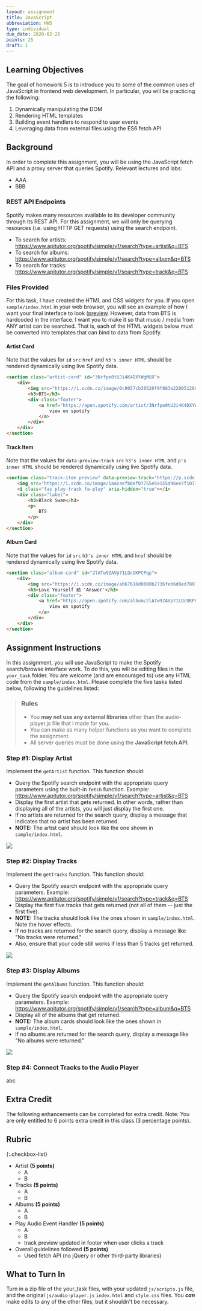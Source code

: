 ```yaml
---
layout: assignment
title: JavaScript
abbreviation: HW5
type: individual
due_date: 2020-02-25
points: 25
draft: 1
---
```


<style>
    img {
        max-width: 700px;
        max-height: 300px;
    }
</style>


## Learning Objectives
The goal of homework 5 is to introduce you to some of the common uses of JavaScript in frontend web development. In particular, you will be practicing the following:
1. Dynamically manipulating the DOM
2. Rendering HTML templates
3. Building event handlers to respond to user events
4. Leveraging data from external files using the ES6 fetch API

## Background
In order to complete this assignment, you will be using the JavaScript fetch API and a proxy server that queries Spotify. Relevant lectures and labs:
* AAA
* BBB

### REST API Endpoints
Spotify makes many resources available to its developer community through its REST API. For this assignment, we will only be querying resources (i.e. using HTTP GET requests) using the search endpoint.

* To search for artists:<br><a target="_blank" href="https://www.apitutor.org/spotify/simple/v1/search?type=artist&q=BTS">https://www.apitutor.org/spotify/simple/v1/search?type=artist&q=BTS</a>
* To search for albums:<br><a target="_blank" href="https://www.apitutor.org/spotify/simple/v1/search?type=album&q=BTS">https://www.apitutor.org/spotify/simple/v1/search?type=album&q=BTS</a>
* To search for tracks:<br><a target="_blank" href="https://www.apitutor.org/spotify/simple/v1/search?type=track&q=BTS">https://www.apitutor.org/spotify/simple/v1/search?type=track&q=BTS</a>


### Files Provided
For this task, I have created the HTML and CSS widgets for you. If you open `sample/index.html` in your web browser, you will see an example of how I want your final interface to look (<a href="" target="_blank">preview</a>. However, data from BTS is hardcoded in the interface. I want you to make it so that music / media from ANY artist can be searched. That is, each of the HTML widgets below must be converted into templates that can bind to data from Spotify.

#### Artist Card
Note that the values for `id` `src` `href` and `h3's inner HTML` should be rendered dynamically using live Spotify data.

```html
<section class="artist-card" id="3Nrfpe0tUJi4K4DXYWgMUX">
    <div>
        <img src="https://i.scdn.co/image/0c9057cb30520f9f883a220051260fc66a2f3ffa">
        <h3>BTS</h3>
        <div class="footer">
            <a href="https://open.spotify.com/artist/3Nrfpe0tUJi4K4DXYWgMUX" target="_blank">
                view on spotify
            </a>
        </div>
    </div>
</section>
```

#### Track Item
Note that the values for `data-preview-track` `src` `h3's inner HTML` and `p's inner HTML` should be rendered dynamically using live Spotify data.

```html
<section class="track-item preview" data-preview-track="https://p.scdn.co/mp3-preview/879c7106422b0b53852209da6a63210be7e09b01?cid=9697a3a271d24deea38f8b7fbfa0e13c">
    <img src="https://i.scdn.co/image/1aacaefb0ef07755e5a155d96ee7f1073063e428">
    <i class="fas play-track fa-play" aria-hidden="true"></i>
    <div class="label">
        <h3>Black Swan</h3>
        <p>
            BTS
        </p>
    </div>
</section>
```

#### Album Card
Note that the values for `id` `src` `h3's inner HTML` and `href` should be rendered dynamically using live Spotify data.

```html
<section class="album-card" id="2lATw9ZAVp7ILQcOKPCPqp">
    <div>
        <img src="https://i.scdn.co/image/ab67616d0000b2736feb6d9ed7891f40e9a524dd">
        <h3>Love Yourself 結 'Answer'</h3>
        <div class="footer">
            <a href="https://open.spotify.com/album/2lATw9ZAVp7ILQcOKPCPqp" target="_blank">
                view on spotify
            </a>
        </div>
    </div>
</section>
```

## Assignment Instructions
In this assignment, you will use JavaScript to make the Spotify search/browse interface work. To do this, you will be editing files in the `your_task` folder. You are welcome (and are encouraged to) use any HTML code from the `sample/index.html`. Please complete the five tasks listed below, following the guidelines listed:

> ### Rules
> * You **may not use any external libraries** other than the audio-player.js file that I made for you.
> * You can make as many helper functions as you want to complete the assignment.
> * All server queries must be done using the **JavaScript fetch API**.



### Step #1: Display Artist
Implement the `getArtist` function. This function should:

* Query the Spotify search endpoint with the appropriate query parameters using the built-in `fetch` function. Example:<br><a target="_blank" href="https://www.apitutor.org/spotify/simple/v1/search?type=artist&q=BTS">https://www.apitutor.org/spotify/simple/v1/search?type=artist&q=BTS</a>
* Display the first artist that gets returned. In other words, rather than displaying all of the artists, you will just display the first one.
* If no artists are returned for the search query, display a message that indicates that no artist has been returned.
* **NOTE:** The artist card should look like the one shown in `sample/index.html`.


<img src="{{site.baseurl}}/assets/images/hw05/artist_card.png" />

  
### Step #2: Display Tracks
Implement the `getTracks` function. This function should:
* Query the Spotify search endpoint with the appropriate query parameters. Example:<br><a target="_blank" href="https://www.apitutor.org/spotify/simple/v1/search?type=track&q=BTS">https://www.apitutor.org/spotify/simple/v1/search?type=track&q=BTS</a>
* Display the first five tracks that gets returned (not all of them -- just the first five).
* **NOTE:** The tracks should look like the ones shown in `sample/index.html`. Note the hover effects.
* If no tracks are returned for the search query, display a message like "No tracks were returned."
* Also, ensure that your code still works if less than 5 tracks get returned.

<img src="{{site.baseurl}}/assets/images/hw05/tracks.png" />


### Step #3: Display Albums
Implement the `getAlbums` function. This function should:
* Query the Spotify search endpoint with the appropriate query parameters. Example:<br><a target="_blank" href="https://www.apitutor.org/spotify/simple/v1/search?type=album&q=BTS">https://www.apitutor.org/spotify/simple/v1/search?type=album&q=BTS</a>
* Display all of the albums that get returned.
* **NOTE:** The album cards should look like the ones shown in `sample/index.html`.
* If no albums are returned for the search query, display a message like "No albums were returned."

<img src="{{site.baseurl}}/assets/images/hw05/albums.png" />

### Step #4: Connect Tracks to the Audio Player
abc

## Extra Credit
The following enhancements can be completed for extra credit. Note: You are only entitled to 6 points extra credit in this class (3 percentage points).

## Rubric

{:.checkbox-list}
* Artist **(5 points)**
   * A
   * B
* Tracks **(5 points)**
   * A
   * B
* Albums **(5 points)**
   * A
   * B
* Play Audio Event Handler **(5 points)**
   * A
   * B
   * track preview updated in footer when user clicks a track
* Overall guidelines followed **(5 points)**
   * Used fetch API (no jQuery or other third-party libraries)

## What to Turn In
Turn in a zip file of the your_task files, with your updated `js/scripts.js` file, and the original `js/audio-player.js` `index.html` and `style.css` files. You ***can*** make edits to any of the other files, but it shouldn't be necessary.